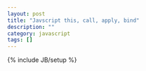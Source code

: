 ```yaml
---
layout: post
title: "Javscript this, call, apply, bind"
description: ""
category: javascript
tags: []
---
```

{% include JB/setup %}
